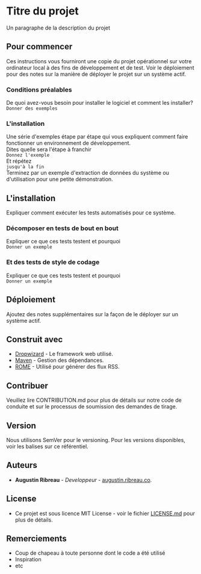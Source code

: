 # Titre du projet 
Un paragraphe de la description du projet
<br>
## Pour commencer
Ces instructions vous fourniront une copie du projet opérationnel sur votre ordinateur local à des fins de développement et de test. Voir le déploiement pour des notes sur la manière de déployer le projet sur un système actif.
<br>
### Conditions préalables
De quoi avez-vous besoin pour installer le logiciel et comment les installer?<br />
`Donner des exemples`
<br />
### L'installation
Une série d'exemples étape par étape qui vous expliquent comment faire fonctionner un environnement de développement.
<br />
Dites quelle sera l'étape à franchir<br />
`
Donnez l'exemple
`<br />
Et répétez<br />
`jusqu'à la fin`<br />
Terminez par un exemple d'extraction de données du système ou d'utilisation pour une petite démonstration.
<br />
## L'installation
Expliquer comment exécuter les tests automatisés pour ce système.
<br />
### Décomposer en tests de bout en bout
Expliquer ce que ces tests testent et pourquoi<br />
`Donner un exemple`
<br />
### Et des tests de style de codage
Expliquer ce que ces tests testent et pourquoi<br />
`Donner un exemple`
<br />
## Déploiement
Ajoutez des notes supplémentaires sur la façon de le déployer sur un système actif.
<br />

## Construit avec
- <a href="https://www.dropwizard.io/1.0.2/docs/">Dropwizard</a> - Le framework web utilisé.
- <a href="https://maven.apache.org/">Maven</a> - Gestion des dépendances.
- <a href="https://rometools.github.io/rome/">ROME</a> - Utilisé pour générer des flux RSS.

## Contribuer
Veuillez lire CONTRIBUTION.md pour plus de détails sur notre code de conduite et sur le processus de soumission des demandes de tirage.
<br />

## Version
Nous utilisons SemVer pour le versioning. Pour les versions disponibles, voir les balises sur ce référentiel.
<br />

## Auteurs
- <b>Augustin Ribreau</b> - <i>Developpeur</i> - <a href="https://augustin.ribreau.co/">augustin.ribreau.co</a>.

## License
- Ce projet est sous licence MIT License - voir le fichier <a href="">LICENSE.md</a> pour plus de détails.

## Remerciements
- Coup de chapeau à toute personne dont le code a été utilisé
- Inspiration
- etc



